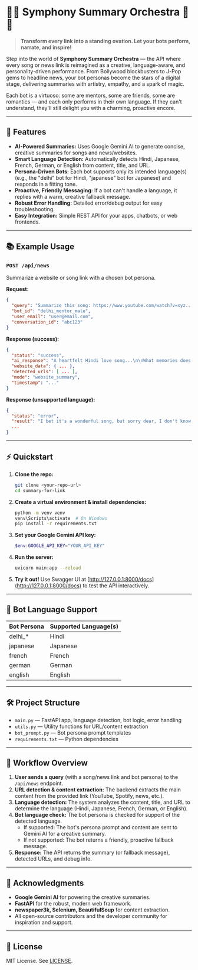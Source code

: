 # 🎼🤖 Symphony Summary Orchestra 📰✨

> **Transform every link into a standing ovation. Let your bots perform, narrate, and inspire!**

Step into the world of **Symphony Summary Orchestra** — the API where every song or news link is reimagined as a creative, language-aware, and personality-driven performance. From Bollywood blockbusters to J-Pop gems to headline news, your bot personas become the stars of a digital stage, delivering summaries with artistry, empathy, and a spark of magic.

Each bot is a virtuoso: some are mentors, some are friends, some are romantics — and each only performs in their own language. If they can't understand, they'll still delight you with a charming, proactive encore.

---


## 🚀 Features

- **AI-Powered Summaries:** Uses Google Gemini AI to generate concise, creative summaries for songs and news/websites.
- **Smart Language Detection:** Automatically detects Hindi, Japanese, French, German, or English from content, title, and URL.
- **Persona-Driven Bots:** Each bot supports only its intended language(s) (e.g., the "delhi" bot for Hindi, "japanese" bot for Japanese) and responds in a fitting tone.
- **Proactive, Friendly Messaging:** If a bot can't handle a language, it replies with a warm, creative fallback message.
- **Robust Error Handling:** Detailed error/debug output for easy troubleshooting.
- **Easy Integration:** Simple REST API for your apps, chatbots, or web frontends.

---

## 📚 Example Usage

### `POST /api/news`
Summarize a website or song link with a chosen bot persona.

**Request:**
```json
{
  "query": "Summarize this song: https://www.youtube.com/watch?v=xyz...",
  "bot_id": "delhi_mentor_male",
  "user_email": "user@email.com",
  "conversation_id": "abc123"
}
```

**Response (success):**
```json
{
  "status": "success",
  "ai_response": "A heartfelt Hindi love song...\n\nWhat memories does this song bring to you? 💖",
  "website_data": { ... },
  "detected_urls": [ ... ],
  "mode": "website_summary",
  "timestamp": "..."
}
```

**Response (unsupported language):**
```json
{
  "status": "error",
  "result": "I bet it's a wonderful song, but sorry dear, I don't know this language yet! 🎶🌏",
  ...
}
```

---

## ⚡ Quickstart

1. **Clone the repo:**
   ```sh
   git clone <your-repo-url>
   cd summary-for-link
   ```
2. **Create a virtual environment & install dependencies:**
   ```sh
   python -m venv venv
   venv\Scripts\activate  # On Windows
   pip install -r requirements.txt
   ```
3. **Set your Google Gemini API key:**
   ```powershell
   $env:GOOGLE_API_KEY="YOUR_API_KEY"
   ```
4. **Run the server:**
   ```sh
   uvicorn main:app --reload
   ```
5. **Try it out!** Use Swagger UI at [http://127.0.0.1:8000/docs](http://127.0.0.1:8000/docs) to test the API interactively.

---

## 🤖 Bot Language Support
| Bot Persona      | Supported Language(s) |
|------------------|-----------------------|
| delhi_*          | Hindi                 |
| japanese         | Japanese              |
| french           | French                |
| german           | German                |
| english          | English               |

---


## 🛠️ Project Structure
- `main.py` — FastAPI app, language detection, bot logic, error handling
- `utils.py` — Utility functions for URL/content extraction
- `bot_prompt.py` — Bot persona prompt templates
- `requirements.txt` — Python dependencies

---

## 🔄 Workflow Overview

1. **User sends a query** (with a song/news link and bot persona) to the `/api/news` endpoint.
2. **URL detection & content extraction:** The backend extracts the main content from the provided link (YouTube, Spotify, news, etc.).
3. **Language detection:** The system analyzes the content, title, and URL to determine the language (Hindi, Japanese, French, German, or English).
4. **Bot language check:** The bot persona is checked for support of the detected language.
   - If supported: The bot's persona prompt and content are sent to Gemini AI for a creative summary.
   - If not supported: The bot returns a friendly, proactive fallback message.
5. **Response:** The API returns the summary (or fallback message), detected URLs, and debug info.

---

## 🙏 Acknowledgments

- **Google Gemini AI** for powering the creative summaries.
- **FastAPI** for the robust, modern web framework.
- **newspaper3k, Selenium, BeautifulSoup** for content extraction.
- All open-source contributors and the developer community for inspiration and support.


---

## 📄 License
MIT License. See [LICENSE](LICENSE).
